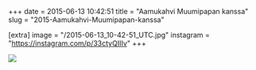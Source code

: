 +++
date = 2015-06-13 10:42:51
title = "Aamukahvi Muumipapan kanssa"
slug = "2015-Aamukahvi-Muumipapan-kanssa"

[extra]
image = "/2015-06-13_10-42-51_UTC.jpg"
instagram = "https://instagram.com/p/33ctyQIIIv"
+++

<img src="/2015-06-13_10-42-51_UTC.jpg" />
